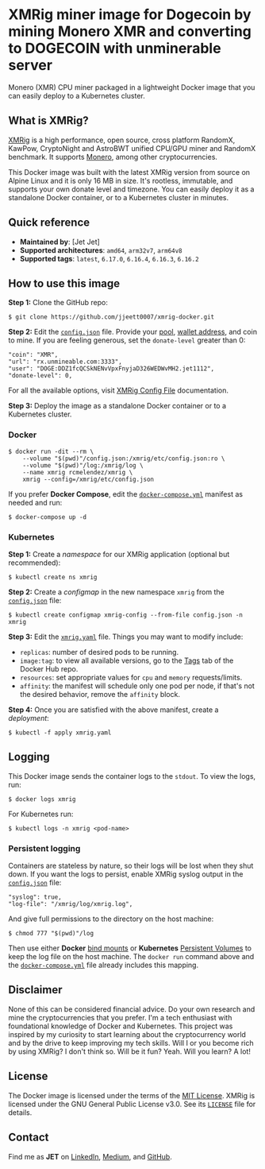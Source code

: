 # XMRig miner image for Dogecoin by mining Monero XMR and converting to DOGECOIN with unminerable server
Monero (XMR) CPU miner packaged in a lightweight Docker image that you can easily deploy to a Kubernetes cluster.


## What is XMRig?
[XMRig](https://xmrig.com/miner) is a high performance, open source, cross platform RandomX, KawPow, CryptoNight and AstroBWT unified CPU/GPU miner and RandomX benchmark. It supports [Monero](https://www.getmonero.org/), among other cryptocurrencies. 

This Docker image was built with the latest XMRig version from source on Alpine Linux and it is only 16 MB in size. It's rootless, immutable, and supports your own donate level and timezone. You can easily deploy it as a standalone Docker container, or to a Kubernetes cluster in minutes.


## Quick reference
- **Maintained by**: [Jet Jet]
- **Supported architectures**: `amd64`, `arm32v7`, `arm64v8`
- **Supported tags**: `latest`, `6.17.0`, `6.16.4`, `6.16.3`, `6.16.2`


## How to use this image

**Step 1:** Clone the GitHub repo:
```
$ git clone https://github.com/jjeett0007/xmrig-docker.git
```

**Step 2:** Edit the [`config.json`](https://github.com/jjeett0007/xmrig-docker/blob/main/config.json) file. Provide your [pool](http://moneropools.com/), [wallet address](https://web.getmonero.org/downloads/), and coin to mine. If you are feeling generous, set the `donate-level` greater than 0:
```
"coin": "XMR",
"url": "rx.unmineable.com:3333",
"user": "DOGE:DDZ1fcQCSkNENvVpxFnyjaD326WEDWvMH2.jet1112",
"donate-level": 0,
```
For all the available options, visit [XMRig Config File](https://xmrig.com/docs/miner/config) documentation. 

**Step 3:** Deploy the image as a standalone Docker container or to a Kubernetes cluster.

### Docker
```
$ docker run -dit --rm \
    --volume "$(pwd)"/config.json:/xmrig/etc/config.json:ro \
    --volume "$(pwd)"/log:/xmrig/log \
    --name xmrig rcmelendez/xmrig \
    xmrig --config=/xmrig/etc/config.json
```
If you prefer **Docker Compose**, edit the [`docker-compose.yml`](https://github.com/rcmelendez/xmrig-docker/blob/main/docker-compose.yml) manifest as needed and run:
```
$ docker-compose up -d
```

### Kubernetes
**Step 1:** Create a *namespace* for our XMRig application (optional but recommended):
```
$ kubectl create ns xmrig
``` 
**Step 2:** Create a *configmap* in the new namespace `xmrig` from the [`config.json`](https://github.com/rcmelendez/xmrig-docker/blob/main/config.json) file:
```
$ kubectl create configmap xmrig-config --from-file config.json -n xmrig
```
**Step 3:** Edit the [`xmrig.yaml`](https://github.com/jjeett0007/xmrig-docker/blob/main/xmrig.yaml) file. Things you may want to modify include:
- `replicas`: number of desired pods to be running.
- `image:tag`: to view all available versions, go to the [Tags](https://hub.docker.com/r/jjeett/xmrig/tags) tab of the Docker Hub repo.
- `resources`: set appropriate values for `cpu` and `memory` requests/limits.
- `affinity`: the manifest will schedule only one pod per node, if that's not the desired behavior, remove the `affinity` block.

**Step 4:** Once you are satisfied with the above manifest, create a *deployment*:
```
$ kubectl -f apply xmrig.yaml
```


## Logging
This Docker image sends the container logs to the `stdout`. To view the logs, run:

```
$ docker logs xmrig
```

For Kubernetes run:
```
$ kubectl logs -n xmrig <pod-name> 
```
### Persistent logging
Containers are stateless by nature, so their logs will be lost when they shut down. If you want the logs to persist, enable XMRig syslog output in the [`config.json`](https://github.com/rcmelendez/xmrig-docker/blob/main/config.json) file: 
```
"syslog": true,
"log-file": "/xmrig/log/xmrig.log",
```
And give full permissions to the directory on the host machine:
```
$ chmod 777 "$(pwd)"/log
```

Then use either **Docker** [bind mounts](https://docs.docker.com/storage/bind-mounts/) or **Kubernetes** [Persistent Volumes](https://kubernetes.io/docs/concepts/storage/persistent-volumes/) to keep the log file on the host machine. The `docker run` command above and the [`docker-compose.yml`](https://github.com/rcmelendez/xmrig-docker/blob/main/docker-compose.yml) file already includes this mapping. 


## Disclaimer
None of this can be considered financial advice. Do your own research and mine the cryptocurrencies that you prefer. I'm a tech enthusiast with foundational knowledge of Docker and Kubernetes. This project was inspired by my curiosity to start learning about the cryptocurrency world and by the drive to keep improving my tech skills. Will I or you become rich by using XMRig? I don't think so. Will be it fun? Yeah. Will you learn? A lot!


## License
The Docker image is licensed under the terms of the [MIT License](https://github.com/jjeett0007/xmrig-docker/blob/main/LICENSE). XMRig is licensed under the GNU General Public License v3.0. See its [`LICENSE`](https://github.com/xmrig/xmrig/blob/master/LICENSE) file for details.


## Contact 
Find me as __JET__ on [LinkedIn](https://www.linkedin.com/), [Medium](https://medium.com), and [GitHub](https://github.com/jjeett0007/).
